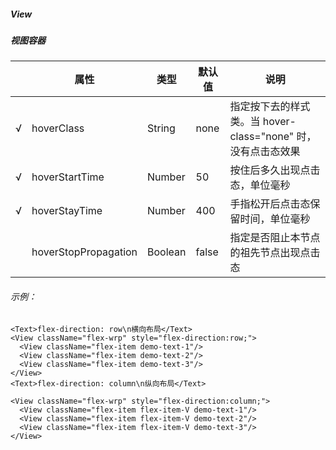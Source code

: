 ##### View
##### 视图容器


|     | 属性                   | 类型    | 默认值 | 说明                                                         |
| --- | ---------------------- | ------- | ------ | ------------------------------------------------------------ |
| √   | hoverClass            | String  | none   | 指定按下去的样式类。当 hover-class="none" 时，没有点击态效果 |
| √   | hoverStartTime       | Number  | 50     | 按住后多久出现点击态，单位毫秒                               |
| √   | hoverStayTime        | Number  | 400    | 手指松开后点击态保留时间，单位毫秒                           |
|     | hoverStopPropagation | Boolean | false  | 指定是否阻止本节点的祖先节点出现点击态                       |


###### 示例：
```
<Text>flex-direction: row\n横向布局</Text>
<View className="flex-wrp" style="flex-direction:row;">
  <View className="flex-item demo-text-1"/>
  <View className="flex-item demo-text-2"/>
  <View className="flex-item demo-text-3"/>
</View>
<Text>flex-direction: column\n纵向布局</Text>

<View className="flex-wrp" style="flex-direction:column;">
  <View className="flex-item flex-item-V demo-text-1"/>
  <View className="flex-item flex-item-V demo-text-2"/>
  <View className="flex-item flex-item-V demo-text-3"/>
</View>
```

